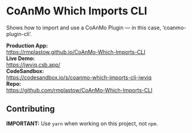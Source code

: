 # CoAnMo Which Imports CLI

Shows how to import and use a CoAnMo Plugin — in this case, ‘coanmo-plugin-cli’.

**Production App:**  
https://rmplastow.github.io/CoAnMo-Which-Imports-CLI  
**Live Demo:**  
https://jwviq.csb.app/  
**CodeSandbox:**  
https://codesandbox.io/s/coanmo-which-imports-cli-jwviq  
**Repo:**  
https://github.com/rmplastow/CoAnMo-Which-Imports-CLI  

## Contributing

**IMPORTANT:** Use `yarn` when working on this project, not `npm`.
